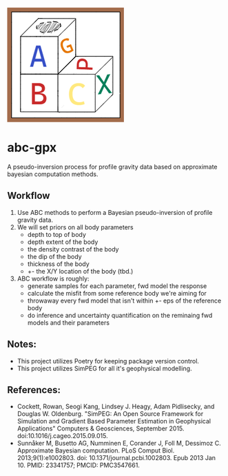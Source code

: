 ![abc-gpx logo](docs/figures/blocks_abcgpx.excalidraw.png)


# abc-gpx
A pseudo-inversion process for profile gravity data based on approximate bayesian computation methods.


## Workflow
1. Use ABC methods to perform a Bayesian pseudo-inversion of profile gravity data.
2. We will set priors on all body parameters
    - depth to top of body
    - depth extent of the body
    - the density contrast of the body
    - the dip of the body
    - thickness of the body
    - +- the X/Y location of the body (tbd.)
3. ABC workflow is roughly: 
    - generate samples for each parameter, fwd model the response
    - calculate the misfit from some reference body we're aiming for
    - throwaway every fwd model that isn't within +- eps of the reference body
    - do inference and uncertainty quantification on the reminaing fwd models and their parameters


## Notes:
- This project utilizes Poetry for keeping package version control.
- This project utilizes SimPEG for all it's geophysical modelling.


## References:
- Cockett, Rowan, Seogi Kang, Lindsey J. Heagy, Adam Pidlisecky, and Douglas W. Oldenburg. "SimPEG: An Open Source Framework for Simulation and Gradient Based Parameter Estimation in Geophysical Applications" Computers & Geosciences, September 2015. doi:10.1016/j.cageo.2015.09.015.
- Sunnåker M, Busetto AG, Numminen E, Corander J, Foll M, Dessimoz C. Approximate Bayesian computation. PLoS Comput Biol. 2013;9(1):e1002803. doi: 10.1371/journal.pcbi.1002803. Epub 2013 Jan 10. PMID: 23341757; PMCID: PMC3547661.